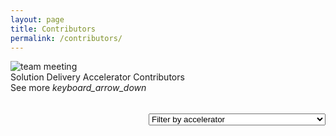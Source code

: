 ```yaml
---
layout: page
title: Contributors
permalink: /contributors/
---
```


<!-- TODO: Loading the methods to get contributors  -->
<script src="{{site.baseurl}}/scripts/script-getcontributors.js" type="text/javascript"></script>

<!--HTML for the Contributors page-->
<div class="container-fluid">
    <img src="{{site.baseurl}}/images/contributors/CLO20b_Preeti_team_meeting_002.jpg" alt="team meeting">
    <div class="title">Solution Delivery Accelerator Contributors</div>
    <div class="custom-select" style="margin-top: 50px; float:right">
      <select id="id-filter-accelerators" class="toolkit-select" onchange="if (this.selectedIndex) filterContributors();">
        <option value="-1" selected hidden disabled>Filter by accelerator</option>
        <option value="all">All</option>
        <option value="dstoolkit-anomaly-detection-ijungle">dstoolkit-anomaly-detection-ijungle</option>
        <option value="dstoolkit-classification-solution-accelerator">dstoolkit-classification-solution-accelerator</option>
        <option value="cai-advanced-processing-service">cai-advanced-processing-service</option>
        <option value="glue">glue</option>
        <option value="dstoolkit-mlops-base">dstoolkit-mlops-base</option>
        <option value="dstoolkit-ml-ops-for-databricks">dstoolkit-ml-ops-for-databricks</option>
        <option value="dstoolkit-objectdetection-tensorflow-azureml">dstoolkit-objectdetection-tensorflow-azureml</option>
        <option value="verseagility">verseagility</option>
        <option value="dstoolkit-vitastic">dstoolkit-vitastic</option>
        <option value="dstoolkit-km-solution-accelerator">dstoolkit-km-solution-accelerator</option>
      </select>
    </div>
    <div id="id-contributors-list" class="contributors-list">
    </div>
    <div class="subtitle borders" style="margin-top:0px">
        <div class="see-more">
            <span>See more</span>
            <i class="material-icons" style="margin-bottom:0px">keyboard_arrow_down</i>
        </div>
    </div>
</div>

<!--TODO: Script to update contributors dynamically-->
<script>
    //static list of repos
    const listRepos = ["dstoolkit-anomaly-detection-ijungle",
        "dstoolkit-classification-solution-accelerator",
        "cai-advanced-processing-service",
        "glue",
        "dstoolkit-mlops-base",
        "dstoolkit-ml-ops-for-databricks",
        "dstoolkit-objectdetection-tensorflow-azureml",
        "verseagility",
        "dstoolkit-km-solution-accelerator",
        "dstoolkit-vitastic"];

    var logContributorsAdded = [];
    var arrayContributors = [];

    showAllContributors();

    function showAllContributors() {
        var htmlContributors = ``;
        for (let i = 0; i < listRepos.length; i++) {
            GetHtmlListContributorsForAllRepos(listRepos[i], function(parsed) {
                document.getElementById("id-contributors-list").innerHTML += parsed;
            });
        }   
    
    } 

    function filterContributors() {
        //check what the current selection is
        var filter = document.getElementById("id-filter-accelerators");
        var currentSelection  = filter.options[filter.selectedIndex].value;
        githubAliasArray = [];
        document.getElementById("id-contributors-list").innerHTML = "";
        if(currentSelection === 'all') {
            filterAllContributors();
        }
        else {
            filterContributorsByCategory(currentSelection);
        }
    }

    function filterAllContributors() {
        var parsedToHtml = ``;
        githubFilteredContributorsArray.forEach(e => {
            parsedToHtml += 
                `<div class="col-6 col-sm-6 col-md-4 col-lg-4 col-xl-4 col-xxl-3">
                    <img src="${e.contributorAvatarURL}" alt="Photo of contributor ${e.githubAlias}">
                    <div class="contributor-name">${e.githubAlias}</div>
                </div>`;
        });
        document.getElementById("id-contributors-list").innerHTML += parsedToHtml;
    }

    function filterContributorsByCategory(repo) {
        var parsedToHtml = ``;
        githubContributorsArray.forEach(e => {
            if(e.repo === repo) {
                parsedToHtml += 
                    `<div class="col-6 col-sm-6 col-md-4 col-lg-4 col-xl-4 col-xxl-3">
                        <img src="${e.contributorAvatarURL}" alt="Photo of contributor ${e.githubAlias}">
                        <div class="contributor-name">${e.githubAlias}</div>
                    </div>`;
            }
        });
        document.getElementById("id-contributors-list").innerHTML += parsedToHtml;

    }


</script>